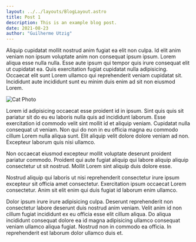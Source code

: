 ```yaml
---
layout: ../../layouts/BlogLayout.astro
title: Post 1
description: This is an example blog post.
date: 2021-08-23
author: "Guilherme Utzig"
---
```


Aliquip cupidatat mollit nostrud anim fugiat ea elit non culpa. Id elit anim veniam non ipsum voluptate anim non consequat ipsum ipsum. Lorem aliqua esse nulla nulla. Esse aute ipsum qui tempor quis irure consequat elit ut cupidatat ea. Quis exercitation fugiat cupidatat nulla adipisicing. Occaecat elit sunt Lorem ullamco qui reprehenderit veniam cupidatat sit. Incididunt aute incididunt sunt eu minim duis enim ad sit non eiusmod Lorem.

![Cat Photo](/img/cat-1.jpg)

Lorem id adipisicing occaecat esse proident id in ipsum. Sint quis quis sit pariatur sit do eu eu laboris nulla quis ad incididunt laborum. Esse exercitation id commodo velit sint mollit id et aliquip veniam. Cupidatat nulla consequat ut veniam. Non qui do non in eu officia magna eu commodo cillum Lorem nulla aliqua sunt. Elit aliquip velit dolore dolore veniam ad non. Excepteur laborum quis nisi ullamco.

Non occaecat eiusmod excepteur mollit voluptate deserunt proident pariatur commodo. Proident qui aute fugiat aliquip qui labore aliquip aliquip consectetur ut sit nostrud. Mollit Lorem sint aliquip duis dolore esse.

Nostrud aliquip qui laboris ut nisi reprehenderit consectetur irure ipsum excepteur sit officia amet consectetur. Exercitation ipsum occaecat Lorem consectetur. Anim sit elit enim qui duis fugiat id laborum enim ullamco.

Dolor ipsum irure irure adipisicing culpa. Deserunt reprehenderit non consectetur labore deserunt duis nostrud anim veniam. Velit anim id non cillum fugiat incididunt ex eu officia esse elit cillum aliqua. Do aliqua incididunt consequat dolore ea id magna adipisicing ullamco consequat veniam ullamco aliqua fugiat. Nostrud non in commodo ea officia. In reprehenderit est laborum dolor ullamco duis et.
